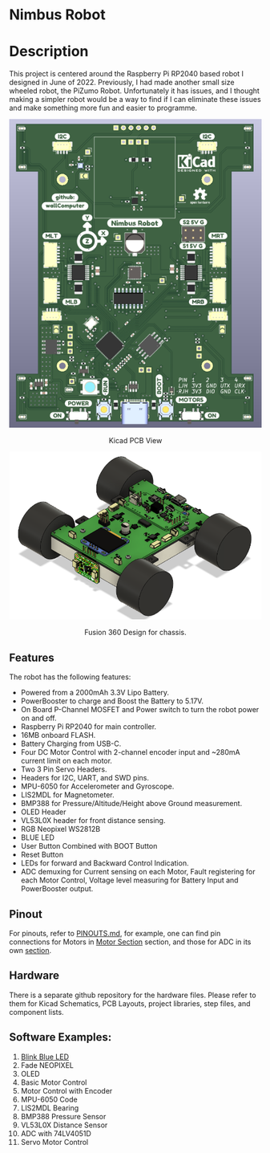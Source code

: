 # Nimbus Robot 

# Description
This project is centered around the Raspberry Pi RP2040 based robot I designed in June of 2022. 
Previously, I had made another small size wheeled robot, the PiZumo Robot. Unfortunately it has issues, and I thought making a simpler robot would be a way to find if I can eliminate these issues and make something more fun and easier to programme.

<p align = "center">
<img src = "images/PCB-View.png">
</p>
<p align = "center">
Kicad PCB View
</p>
<p align = "center">
<img src = "images/Fusion-360-View.png">
</p>
<p align = "center">
Fusion 360 Design for chassis.
</p>

## Features
The robot has the following features:

- Powered from a 2000mAh 3.3V Lipo Battery.
- PowerBooster to charge and Boost the Battery to 5.17V.
- On Board P-Channel MOSFET and Power switch to turn the robot power on and off.
- Raspberry Pi RP2040 for main controller.
- 16MB onboard FLASH.
- Battery Charging from USB-C. 
- Four DC Motor Control with 2-channel encoder input and ~280mA current limit on each motor. 
- Two 3 Pin Servo Headers.
- Headers for I2C, UART, and SWD pins.
- MPU-6050 for Accelerometer and Gyroscope.
- LIS2MDL for Magnetometer.
- BMP388 for Pressure/Altitude/Height above Ground measurement.
- OLED Header
- VL53L0X header for front distance sensing.
- RGB Neopixel WS2812B
- BLUE LED
- User Button Combined with BOOT Button
- Reset Button
- LEDs for forward and Backward Control Indication.
- ADC demuxing for Current sensing on each Motor, Fault registering for each Motor Control, Voltage level measuring for Battery Input and PowerBooster output.

## Pinout
For pinouts, refer to [PINOUTS.md](PINOUTS.md), for example, one can find pin connections for Motors in [Motor Section](PINOUTS.md#motor-connections) section, and those for ADC in its own [section](PINOUTS.md#adc).

## Hardware 
There is a separate github repository for the hardware files. Please refer to them for Kicad Schematics, PCB Layouts, project libraries, step files, and component lists.

## Software Examples:
1. [Blink Blue LED](Example_001_LED/main.py)
2. Fade NEOPIXEL
3. OLED
4. Basic Motor Control
5. Motor Control with Encoder
6. MPU-6050 Code
7. LIS2MDL Bearing
8. BMP388 Pressure Sensor
9. VL53L0X Distance Sensor
10. ADC with 74LV4051D
11. Servo Motor Control